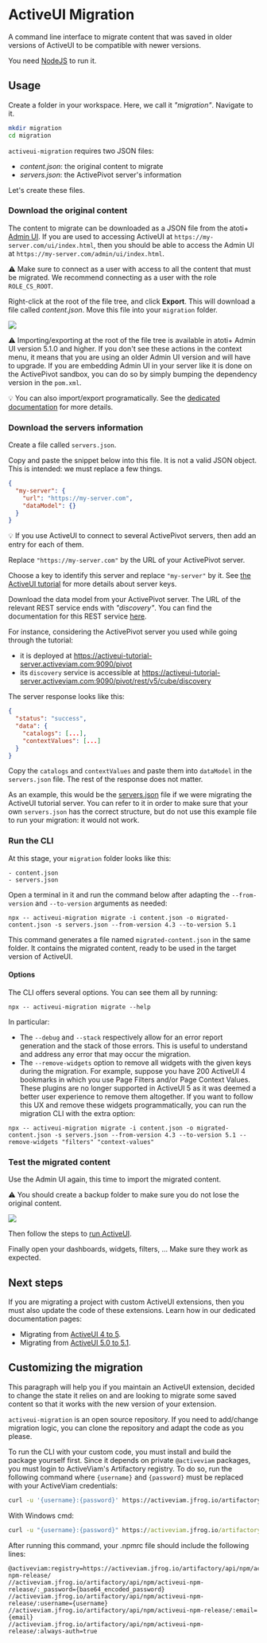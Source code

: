 # ActiveUI Migration

A command line interface to migrate content that was saved in older versions of ActiveUI to be compatible with newer versions.

You need [NodeJS](https://nodejs.org/en/download/) to run it.

## Usage

Create a folder in your workspace. Here, we call it _"migration"_.
Navigate to it.

```bash
mkdir migration
cd migration
```

`activeui-migration` requires two JSON files:

- _content.json_: the original content to migrate
- _servers.json_: the ActivePivot server's information

Let's create these files.

### Download the original content

The content to migrate can be downloaded as a JSON file from the atoti+ [Admin UI](https://activeviam.com/activepivot/6.0.0/docs/content_server/cs_overview/#admin-ui). If you are used to accessing ActiveUI at `https://my-server.com/ui/index.html`, then you should be able to access the Admin UI at `https://my-server.com/admin/ui/index.html`.

:warning: Make sure to connect as a user with access to all the content that must be migrated. We recommend connecting as a user with the role `ROLE_CS_ROOT`.

Right-click at the root of the file tree, and click **Export**. This will download a file called _content.json_. Move this file into your `migration` folder.

![](/documentation/download-content.gif)

:warning: Importing/exporting at the root of the file tree is available in atoti+ Admin UI version 5.1.0 and higher.
If you don't see these actions in the context menu, it means that you are using an older Admin UI version and will have to upgrade.
If you are embedding Admin UI in your server like it is done on the ActivePivot sandbox, you can do so by simply bumping the dependency version in the `pom.xml`.

:bulb: You can also import/export programatically. See the [dedicated documentation](https://activeviam.com/activepivot/6.0.0/docs/content_server/cs_overview/#import-and-export) for more details.

### Download the servers information

Create a file called `servers.json`.

Copy and paste the snippet below into this file. It is not a valid JSON object. This is intended: we must replace a few things.

```json
{
  "my-server": {
    "url": "https://my-server.com",
    "dataModel": {}
  }
}
```

:bulb: If you use ActiveUI to connect to several ActivePivot servers, then add an entry for each of them.

Replace `"https://my-server.com"` by the URL of your ActivePivot server.

Choose a key to identify this server and replace `"my-server"` by it. See [the ActiveUI tutorial](https://activeviam.com/activeui/documentation/5.1.0/docs/tutorial/runningAQuery#serverkey) for more details about server keys.

Download the data model from your ActivePivot server. The URL of the relevant REST service ends with _"discovery"_. You can find the documentation for this REST service [here](https://artifacts.activeviam.com/documentation/rest/6.0.0/activepivot.html#cube_discovery_get).

For instance, considering the ActivePivot server you used while going through the tutorial:

- it is deployed at https://activeui-tutorial-server.activeviam.com:9090/pivot
- its `discovery` service is accessible at https://activeui-tutorial-server.activeviam.com:9090/pivot/rest/v5/cube/discovery

The server response looks like this:

```json
{
  "status": "success",
  "data": {
    "catalogs": [...],
    "contextValues": [...]
  }
}
```

Copy the `catalogs` and `contextValues` and paste them into `dataModel` in the `servers.json` file. The rest of the response does not matter.

As an example, this would be the [servers.json](/documentation/servers-example.json) file if we were migrating the ActiveUI tutorial server. You can refer to it in order to make sure that your own `servers.json` has the correct structure, but do not use this example file to run your migration: it would not work.

### Run the CLI

At this stage, your `migration` folder looks like this:

```
- content.json
- servers.json
```

Open a terminal in it and run the command below after adapting the `--from-version` and `--to-version` arguments as needed:

```
npx -- activeui-migration migrate -i content.json -o migrated-content.json -s servers.json --from-version 4.3 --to-version 5.1
```

This command generates a file named `migrated-content.json` in the same folder. It contains the migrated content, ready to be used in the target version of ActiveUI.

#### Options

The CLI offers several options.
You can see them all by running:

```
npx -- activeui-migration migrate --help
```

In particular:

- The `--debug` and `--stack` respectively allow for an error report generation and the stack of those errors. This is useful to understand and address any error that may occur the migration.
- The `--remove-widgets` option to remove all widgets with the given keys during the migration.
  For example, suppose you have 200 ActiveUI 4 bookmarks in which you use Page Filters and/or Page Context Values.
  These plugins are no longer supported in ActiveUI 5 as it was deemed a better user experience to remove them altogether.
  If you want to follow this UX and remove these widgets programmatically, you can run the migration CLI with the extra option:

```
npx -- activeui-migration migrate -i content.json -o migrated-content.json -s servers.json --from-version 4.3 --to-version 5.1 --remove-widgets "filters" "context-values"
```

### Test the migrated content

Use the Admin UI again, this time to import the migrated content.

:warning: You should create a backup folder to make sure you do not lose the original content.

![](/documentation/upload-content.gif)

Then follow the steps to [run ActiveUI](https://activeviam.com/activeui/documentation/5.1.0/docs/getting-started#run-activeui).

Finally open your dashboards, widgets, filters, ... Make sure they work as expected.

## Next steps

If you are migrating a project with custom ActiveUI extensions, then you must also update the code of these extensions.
Learn how in our dedicated documentation pages:

- Migrating from [ActiveUI 4 to 5](https://activeviam.com/activeui/documentation/5.1.0/docs/migrate-from-activeui-4-to-5).
- Migrating from [ActiveUI 5.0 to 5.1](https://activeviam.com/activeui/documentation/5.1.0/docs/migrate-from-activeui-5.0-to-5.1).

## Customizing the migration

This paragraph will help you if you maintain an ActiveUI extension, decided to change the state it relies on and are looking to migrate some saved content so that it works with the new version of your extension.

`activeui-migration` is an open source repository.
If you need to add/change migration logic, you can clone the repository and adapt the code as you please.

To run the CLI with your custom code, you must install and build the package yourself first.
Since it depends on private `@activeviam` packages, you must login to ActiveViam's Artifactory registry.
To do so, run the following command where `{username}` and `{password}` must be replaced with your ActiveViam credentials:

```bash
curl -u '{username}:{password}' https://activeviam.jfrog.io/artifactory/api/npm/activeui-npm-release/auth/activeviam >> ~/.npmrc
```

With Windows cmd:

```cmd
curl -u "{username}:{password}" https://activeviam.jfrog.io/artifactory/api/npm/activeui-npm-release/auth/activeviam >> %USERPROFILE%\.npmrc
```

After running this command, your .npmrc file should include the following lines:

```
@activeviam:registry=https://activeviam.jfrog.io/artifactory/api/npm/activeui-npm-release/
//activeviam.jfrog.io/artifactory/api/npm/activeui-npm-release/:_password={base64_encoded_password}
//activeviam.jfrog.io/artifactory/api/npm/activeui-npm-release/:username={username}
//activeviam.jfrog.io/artifactory/api/npm/activeui-npm-release/:email={email}
//activeviam.jfrog.io/artifactory/api/npm/activeui-npm-release/:always-auth=true
```
